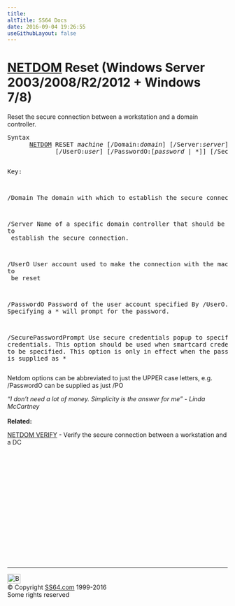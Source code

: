 ```yaml
---
title:
altTitle: SS64 Docs
date: 2016-09-04 19:26:55
useGithubLayout: false
---
```

<!-- #BeginLibraryItem "/Library/head_nt.lbi" --><!-- #EndLibraryItem --><h1><a href="netdom.html">NETDOM</a> Reset   (Windows Server 2003/2008/R2/2012 + Windows 7/8)</h1>
<p>Reset the secure connection between a workstation and a domain
controller.</p>
<pre>Syntax
      <a href="netdom.html">NETDOM</a> RESET <i>machine</i> [/Domain:<i>domain</i>] [/Server:<i>server</i>]
             [/UserO:<i>user</i>] [/PasswordO:[<i>password</i> | *]] [/SecurePasswordPrompt]

Key:

   /Domain     The domain with which to establish the secure connection.

   /Server     Name of a specific domain controller that should be used to<br>               establish the secure connection.

   /UserO      User account used to make the connection with the machine to<br>               be reset

   /PasswordO  Password of the user account specified By /UserO.
               Specifying a * will prompt for the password.

   /SecurePasswordPrompt 
               Use secure credentials popup to specify credentials. This
               option should be used when smartcard credentials need to be
               specified. This option is only in effect when the password 
               value is supplied as *</pre>
<p>Netdom options can be abbreviated to just the UPPER case letters, e.g. <span class="code">/PasswordO</span> can be supplied as just <span class="code">/PO</span> </p>
<p><i class="quote">“I don’t need a lot of money. Simplicity is the answer for me” - Linda McCartney </i><br>
<br>
<b>Related:</b></p>
<p><a href="netdom-verify.html">NETDOM VERIFY</a> - Verify the secure connection between a workstation and a DC</p><!-- #BeginLibraryItem "/Library/foot_nt.lbi" --><p>
<!-- windows300 -->
<ins class="adsbygoogle" style="display:inline-block;width:300px;height:250px" data-ad-client="ca-pub-6140977852749469" data-ad-slot="7649547908"></ins>
<script>
(adsbygoogle = window.adsbygoogle || []).push({});
</script></p>
<hr>
<div id="bl" class="footer"><a href="netdom-reset.html#"><img src="../images/top.png" width="30" height="22" alt="Back to the Top"></a></div>
<div id="br" class="footer, tagline">© Copyright <a href="../index.html">SS64.com</a> 1999-2016<br>
Some rights reserved</div><!-- #EndLibraryItem -->
